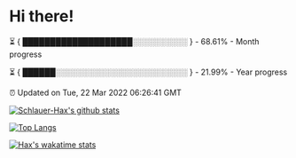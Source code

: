 # Hi there!

⏳ { ████████████████████░░░░░░░░░░ } - 68.61% - Month progress

⏳ { ██████░░░░░░░░░░░░░░░░░░░░░░░░ } - 21.99% - Year progress

⏰ Updated on Tue, 22 Mar 2022 06:26:41 GMT


[![Schlauer-Hax's github stats](https://github-readme-stats.vercel.app/api?username=Schlauer-Hax&show_icons=true&theme=dark&count_private=true)](https://github.com/Schlauer-Hax)


[![Top Langs](https://github-readme-stats.vercel.app/api/top-langs/?username=Schlauer-Hax&layout=compact&theme=dark)](https://github.com/Schlauer-Hax?tab=repositories)


[![Hax's wakatime stats](https://github-readme-stats.vercel.app/api/wakatime?username=Hax&theme=dark)](https://wakatime.com/@Hax)


